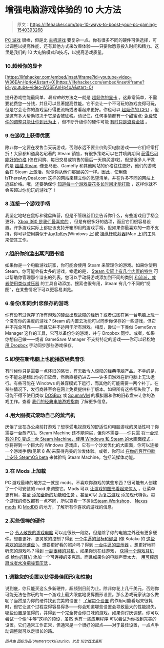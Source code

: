# 增强电脑游戏体验的 10 大方法

> 原文：<https://lifehacker.com/top-10-ways-to-boost-your-pc-gaming-1540393268>

[PC 游戏](https://lifehacker.com/why-im-a-pc-gamer-1471860201) 很棒，但是比 [主机游戏](http://lifehacker.com/why-im-a-console-gamer-1472081937) 要复杂一点。你有很多不同的硬件可供选择，可以调整以提高性能，还有其他方式来改善体验——只要你愿意投入时间和精力。这里是我们的 10 大电脑模式和技巧，以提高游戏质量。



### 10.超频你的显卡

 [https://lifehacker.com/embed/inset/iframe?id=youtube-video-W36EAnHp4oA&start=0](https://lifehacker.com/embed/inset/iframe?id=youtube-video-W36EAnHp4oA&start=0) 

提升游戏性能最简单、*最自由的*方法之一就是 [超频你的显卡](https://lifehacker.com/how-to-overclock-your-video-card-and-boost-your-gaming-30799346) 。这非常简单，不需要花费您一分钱，并且可以显著提高性能。它不会让一个不可玩的游戏变得可玩，但是它会让你的游戏运行得更流畅或者看起来更好。你也可以 [超频你的 CPU](http://lifehacker.com/a-beginners-introduction-to-overclocking-your-intel-pr-5580998) ，但是这有多大帮助取决于它是否被征税。请记住，任何事情都有一个甜蜜点: [免费软件的调整只能让你到此为止](http://lifehacker.com/myth-vs-fact-how-much-can-free-pc-tweaks-improve-gami-5846435) ，但不断升级你的硬件可能 [有时只是浪费金钱](http://lifehacker.com/when-you-should-upgrade-your-graphics-card-and-when-it-5988365) 。

### 9.在游戏上获得优惠

除非你一定要在发售当天玩游戏，否则永远不要全价购买电脑游戏——它们经常打折！大家都知道臭名昭著的 Steam 销售，有很多策略可以在井喷周期间 [获得尽可能好的价格](https://lifehacker.com/how-to-get-the-best-deals-during-this-weeks-steam-sale-735529736) (仅在闪购、每日交易或销售的最后一天购买游戏)。但是很多人*不*做的是 [超越 Steam](http://lifehacker.com/beyond-steam-the-best-places-to-find-deals-on-pc-games-1459538571) :像亚马逊、Gamefly 和其他网站的价格往往更好，他们的游戏会在 Steam 上激活，就像你从他们那里买的一样。因此，使用像 IsThereAnyDeal.com 这样的网站来建立你的愿望清单，并在许多不同的网站上追踪价格。哦，还要确保你 [知道每一个游戏要花多长时间才能打败](http://lifehacker.com/howlongtobeat-helps-you-schedule-your-gaming-sessions-509856760) ，这样你就不会买超过你能玩的游戏了！

### 8.连接一个游戏手柄

我坚定地站在鼠标和键盘阵营，但是不管粉丝们会告诉你什么，有些游戏用手柄会更好。[Xbox 360 是我们最喜欢的](https://lifehacker.com/five-best-pc-gamepads-1311100546) ，但是有很多好的选项，而且它们很容易设置。许多游戏实际上都应该支持开箱即用的游戏手柄，但如果你最喜欢的一款不支持，你可以使用类似于[JoyToKey](http://joytokey.net/en/)(Windows 上)或 [操纵杆映射器](http://lifehacker.com/joystick-mapper-makes-your-favorite-mac-gamepad-work-wi-1479427748)(Mac 上)的工具来使其工作。

### 7.组织你的溢出蒸汽图书馆

如果你是一个电脑游戏玩家，你可能会使用 Steam 来管理你的游戏。如果你使用 Steam，你可能会有太多的游戏。幸运的是， [Steam 实际上有几个内置的特性](https://lifehacker.com/how-to-keep-your-overflowing-steam-library-neatly-organ-1352077149) 可以帮助你管理那个溢出的列表。您可以手动将游戏添加到不同的类别 [和流派，或者使用类似减压器](http://lifehacker.com/depressurizer-tidies-up-your-steam-library-478976640) 的工具自动添加。搜索也很有用，Steam 有几个不同的“视图”，在某些情况下可以更容易浏览。

### 6.备份(和同步)您保存的游戏

你有没有过保存了所有游戏的硬盘出现故障的经历？或者试图在另一台电脑上玩一个没有你的进度的游戏？Steam 的内置云功能可以同步你保存的一些游戏，但它并不完全可靠——而且它并不适用于所有游戏。相反，尝试一下类似 GameSave Manager 这样的工具，它可以备份你的游戏，并与 Dropbox 同步。或者，如果你想自己做——或者 GameSave Manager 不支持特定的游戏——你可以轻松地 [用 Dropbox](http://lifehacker.com/how-to-sync-your-saved-pc-games-between-computers-with-1501078690) 手动同步那些游戏保存。

### 5.即使在新电脑上也能播放经典音乐

有时候你只是需要一点怀旧的感觉，有无数令人惊叹的经典电脑产品。不幸的是，你不能总是翻出你的旧软盘，然后直接扔进去——许多旧游戏在新电脑上无法运行。有些可能在 Windows 的兼容模式下运行，而其他的可能需要一两个补丁。在某些情况下，发行商甚至会在网上免费提供补丁版本。如果所有这些都失败了，你可能不得不使用类似 [DOSBox](http://www.dosbox.com/) 或 [ScummVM](http://scummvm.org/) 的模拟器和你的旧软盘来让你的游戏工作。查看 [我们的经典电脑游戏指南](http://lifehacker.com/how-can-i-play-my-old-pc-games-on-a-modern-computer-509239183) 了解更多信息。

### 4.用大图模式滚动自己的蒸汽机

厌倦了坐在办公桌前打游戏？想享受电视游戏的舒适性和电脑游戏的灵活性吗？你需要一台蒸汽机。Steam Machine 还不能购买，但你不需要——你只需 [将一台现有的 PC 变成一台 Steam Machine，使用 Windows 和 Steam 的大画面模式](https://lifehacker.com/how-to-roll-your-own-steam-machine-with-windows-and-big-1510663145) 。你将得到一个巨大的 Windows 游戏库，它有一个沙发优化的大画面，你可以连接一个游戏手柄(见第 8 条)来获得完美的沙发体验。或者，你可以 [在你的客厅电脑上安装 SteamOS beta](http://lifehacker.com/how-to-install-steamos-on-your-computer-1484150623) 来体验纯 Steam Machine，包括流媒体功能。

### 3.在 Mods 上加载

PC 游戏最棒的地方之一就是 mods。不喜欢你游戏的某些东西？很可能有人创建了一个可安装的 mod 来调整它。Mods 可以 [让游戏的图形看起来惊人](https://kotaku.com/what-skyrim-looks-like-when-youre-running-100-mods-at-o-5961994) ，让菜单更有用，甚至 [添加全新的功能和任务](http://kotaku.com/the-12-best-mods-for-pc-games-5979860) 。甚至可以 [为复古游戏](http://lifehacker.com/bring-your-retro-games-into-the-modern-age-with-these-e-1516605379) 添加现代特色。每个游戏的修改都有一点不同，所以查看一下类似[Steam Workshop](http://steamcommunity.com/workshop/)、 [Nexus mods](http://www.nexusmods.com/) 和 [ModDB](http://www.moddb.com/) 的地方，了解所有你喜欢的游戏的信息。

### 2.买些很棒的硬件

一台 [令人敬畏的游戏电脑](https://lifehacker.com/the-best-pcs-you-can-build-for-300-600-and-1200-5840963) 可以走很长一段路，但是除了你的电脑之外还有更多硬件。想要更好、更灵敏的控制？得到 [一个牛逼的鼠标和键盘](http://lifehacker.com/how-to-pick-the-perfect-computer-monitor-1489862871) (像 Kotaku 的 [这些喜欢的鼠标](http://kotaku.com/moneysaver-co-op-top-5-gaming-mice-1165052222)[键盘](http://kotaku.com/co-op-the-best-gaming-keyboard-top-6-nominations-1447953582) )。想要更好看的照片吗？得到 [一台牛逼的显示器](http://lifehacker.com/how-to-pick-the-perfect-computer-monitor-1489862871) 。想更好地聆听您的游戏吗？得到 [一副很棒的耳机](http://lifehacker.com/how-to-choose-the-perfect-pair-of-headphones-5800772) 。如果你玩在线游戏， [获得一个游戏耳机](http://lifehacker.com/five-best-headsets-with-attached-microphones-5896076) 或 [给你的耳机](http://lifehacker.com/how-to-turn-your-favorite-pair-of-headphones-into-a-hea-1520291511) 添加一个可连接的麦克风。而且如果你的电脑声音太大， [用可控风扇或者水冷把噪音压低](http://lifehacker.com/how-to-silence-your-noisy-computer-and-keep-it-cool-as-5921374) 。

### 1.调整您的设置以获得最佳图形(和性能)

说到底，你只能买这么多新硬件，超频到目前为止。除非你花上几千美元，否则你可能无法在你玩的每一个游戏上最大限度地发挥图形设置。那么游戏玩家该怎么做呢？当然是为你的硬件找到完美的设置！ [了解每个设置](https://lifehacker.com/get-more-from-your-games-a-beginners-guide-to-graphics-5985304) 的作用可能看起来很耗时，但它让这个过程变得容易得多——你会知道哪些设置会导致最大的性能损失，哪些设置是值得的，并得到一个完全符合你口味的游戏。如果你讨厌调整，你可以尝试一个像“中等”这样的预设，虽然 [也有一些应用程序](http://lifehacker.com/how-to-optimize-your-pc-games-graphics-settings-in-one-1522383411) 可以尝试为你找到完美的设置。它们通常工作正常，但通常是一个很好的起点——对于最佳设置，一点点手动调整就可以走很长的路。

*<small>图片由</small>* [*<small>图标饰品</small>*](http://www.shutterstock.com/pic.mhtml?id=64187248&src=id)*<small>(Shutterstock)</small>*[*<small>Futurilla</small>*](http://www.flickr.com/photos/futurilla/4565562895/)*<small>，以及</small>* [*<small>切尔西戈麦斯</small>*](http://www.flickr.com/photos/pyxopotamus/7577914054/)